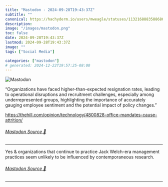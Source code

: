```yaml
---
title: "Mastodon - 2024-09-28T19:43:37Z"
subtitle: ""
canonical: https://hachyderm.io/users/mweagle/statuses/113216888358868043
description:
image: "/images/mastodon.png"
toc: false
date: 2024-09-28T19:43:37Z
lastmod: 2024-09-28T19:43:37Z
image: ""
tags: ["Social Media"]

categories: ["mastodon"]
# generated: 2024-12-22T19:57:25-08:00
---
```

![Mastodon](/images/mastodon.png)

<p>“Organizations have faced higher-than-expected resignation rates, leading to operational disruptions and recruitment challenges, especially among underrepresented groups, highlighting the importance of accurately gauging employee sentiment and the potential impact of policy changes.”</p><p><a href="https://thehill.com/opinion/technology/4800828-office-mandates-cause-attrition/" target="_blank" rel="nofollow noopener noreferrer" translate="no"><span class="invisible">https://</span><span class="ellipsis">thehill.com/opinion/technology</span><span class="invisible">/4800828-office-mandates-cause-attrition/</span></a></p>


###### [Mastodon Source 🐘](https://hachyderm.io/@mweagle/113216888358868043)

___

<p>Yes &amp; organizations that continue to practice Jack Welch-era management practices seem unlikely to be influenced by contemporaneous research.</p>


###### [Mastodon Source 🐘](https://hachyderm.io/@mweagle/113216900659204029)

___
